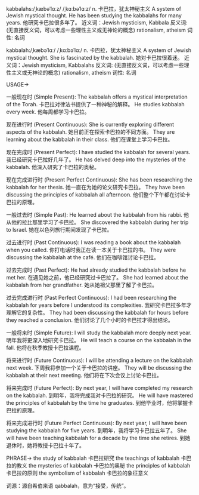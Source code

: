 kabbalahs:/ˌkæbəˈlɑːz/ /ˌkɑːbəˈlɑːz/
n.
卡巴拉，犹太神秘主义
A system of Jewish mystical thought.
He has been studying the kabbalahs for many years. 他研究卡巴拉很多年了。
近义词：Jewish mysticism, Kabbala
反义词: (无直接反义词，可以考虑一些理性主义或无神论的概念)  rationalism, atheism
词性: 名词

kabbalah:/ˌkæbəˈlɑː/ /ˌkɑːbəˈlɑː/
n.
卡巴拉，犹太神秘主义
A system of Jewish mystical thought.
She is fascinated by the kabbalah. 她对卡巴拉很着迷。
近义词：Jewish mysticism, Kabbalahs
反义词: (无直接反义词，可以考虑一些理性主义或无神论的概念)  rationalism, atheism
词性: 名词


USAGE->

一般现在时 (Simple Present):
The kabbalah offers a mystical interpretation of the Torah. 卡巴拉对律法书提供了一种神秘的解释。
He studies kabbalah every week. 他每周都学习卡巴拉。

现在进行时 (Present Continuous):
She is currently exploring different aspects of the kabbalah. 她目前正在探索卡巴拉的不同方面。
They are learning about the kabbalah in their class. 他们在课堂上学习卡巴拉。

现在完成时 (Present Perfect):
I have studied the kabbalah for several years. 我已经研究卡巴拉好几年了。
He has delved deep into the mysteries of the kabbalah. 他深入研究了卡巴拉的奥秘。

现在完成进行时 (Present Perfect Continuous):
She has been researching the kabbalah for her thesis. 她一直在为她的论文研究卡巴拉。
They have been discussing the principles of kabbalah all afternoon. 他们整个下午都在讨论卡巴拉的原理。

一般过去时 (Simple Past):
He learned about the kabbalah from his rabbi. 他从他的拉比那里学习了卡巴拉。
She discovered the kabbalah during her trip to Israel. 她在以色列旅行期间发现了卡巴拉。

过去进行时 (Past Continuous):
I was reading a book about the kabbalah when you called. 你打电话时我正在读一本关于卡巴拉的书。
They were discussing the kabbalah at the café. 他们在咖啡馆讨论卡巴拉。

过去完成时 (Past Perfect):
He had already studied the kabbalah before he met her. 在遇见她之前，他已经研究过卡巴拉了。
She had learned about the kabbalah from her grandfather. 她从她祖父那里了解了卡巴拉。

过去完成进行时 (Past Perfect Continuous):
I had been researching the kabbalah for years before I understood its complexities. 我研究卡巴拉多年才理解它的复杂性。
They had been discussing the kabbalah for hours before they reached a conclusion. 他们讨论了几个小时的卡巴拉才得出结论。

一般将来时 (Simple Future):
I will study the kabbalah more deeply next year. 明年我将更深入地研究卡巴拉。
He will teach a course on the kabbalah in the fall. 他将在秋季教授卡巴拉课程。

将来进行时 (Future Continuous):
I will be attending a lecture on the kabbalah next week. 下周我将参加一个关于卡巴拉的讲座。
They will be discussing the kabbalah at their next meeting. 他们将在下次会议上讨论卡巴拉。

将来完成时 (Future Perfect):
By next year, I will have completed my research on the kabbalah. 到明年，我将完成我对卡巴拉的研究。
He will have mastered the principles of kabbalah by the time he graduates. 到他毕业时，他将掌握卡巴拉的原理。

将来完成进行时 (Future Perfect Continuous):
By next year, I will have been studying the kabbalah for five years. 到明年，我将学习卡巴拉五年了。
She will have been teaching kabbalah for a decade by the time she retires. 到她退休时，她将教授卡巴拉十年了。


PHRASE->
the study of kabbalah  卡巴拉研究
the teachings of kabbalah 卡巴拉的教义
the mysteries of kabbalah 卡巴拉的奥秘
the principles of kabbalah 卡巴拉的原则
the symbolism of kabbalah 卡巴拉的象征意义

词源：源自希伯来语 qabbalah，意为“接受，传统”。
